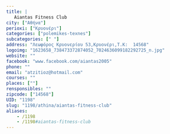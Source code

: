 ```yaml
---
title: |
   Aiantas Fitness Club
city: ["Αθήνα"]
perioxi: ["Κρυονέρι"]
categories: ["polemikes-texnes"]
subcategories: [" "]
address: "Λεωφόρος Κρυονερίου 53,Κρυονέρι,Τ.Κ:  14568"
logoimg: "1623658_738473372874052_7024636099182292725_n.jpg"
website: ""
facebook: "www.facebook.com/aiantas2005"
phone: ""
email: "atzitioz@hotmail.com"
courses: ""
places: [""]
rensponsibles: ""
zipcode: ["14568"]
UID: "1198"
slug: "1198/athina/aiantas-fitness-club"
aliases:
    - /1198
    - /1198#aiantas-fitness-club
---
```


